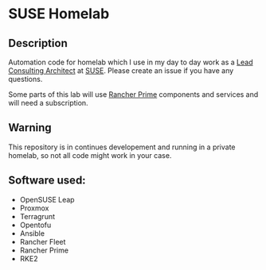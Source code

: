 # SUSE Homelab

## Description
Automation code for homelab which I use in my day to day work as a [Lead Consulting Architect](https://www.suse.com/services/consulting/) at [SUSE](https://www.suse.com). Please create an issue if you have any questions.

Some parts of this lab will use [Rancher Prime](https://www.rancher.com/products/rancher-platform) components and services and will need a subscription.

## Warning
This repository is in continues developement and running in a private homelab, so not all code might work in your case. 

## Software used:
- OpenSUSE Leap
- Proxmox
- Terragrunt
- Opentofu
- Ansible
- Rancher Fleet
- Rancher Prime
- RKE2
